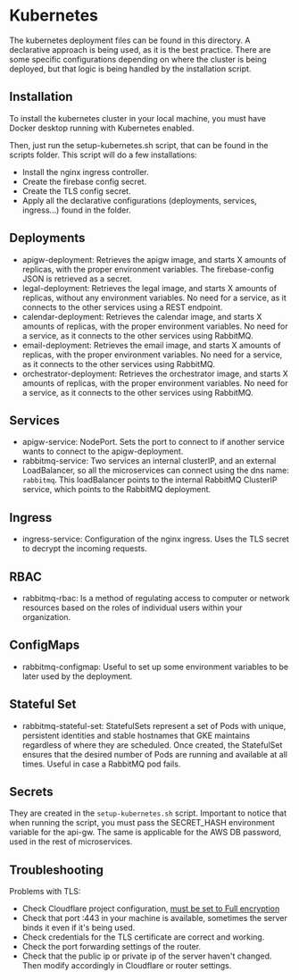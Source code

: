 # Kubernetes

The kubernetes deployment files can be found in this directory. A declarative approach is being used, as it is the best
practice. There are some specific configurations depending on where the cluster is being deployed, but that logic is
being handled by the installation script.

## Installation

To install the kubernetes cluster in your local machine, you must have Docker desktop running with Kubernetes enabled.

Then, just run the setup-kubernetes.sh script, that can be found in the scripts folder. This script will do a few
installations:

- Install the nginx ingress controller.
- Create the firebase config secret.
- Create the TLS config secret.
- Apply all the declarative configurations (deployments, services, ingress...) found in the folder.

## Deployments

- apigw-deployment: Retrieves the apigw image, and starts X amounts of replicas, with the proper environment variables.
  The firebase-config JSON is retrieved as a secret.
- legal-deployment:  Retrieves the legal image, and starts X amounts of replicas, without any environment variables. No
  need for a service, as it connects to the other services using a REST endpoint.
- calendar-deployment:  Retrieves the calendar image, and starts X amounts of replicas, with the proper environment
  variables. No need for a service, as it connects to the other services using RabbitMQ.
- email-deployment:  Retrieves the email image, and starts X amounts of replicas, with the proper environment variables.
  No need for a service, as it connects to the other services using RabbitMQ.
- orchestrator-deployment:  Retrieves the orchestrator image, and starts X amounts of replicas, with the proper
  environment variables. No need for a service, as it connects to the other services using RabbitMQ.

## Services

- apigw-service: NodePort. Sets the port to connect to if another service wants to connect to the apigw-deployment.
- rabbitmq-service: Two services an internal clusterIP, and an external LoadBalancer, so all the microservices can
  connect using the dns name: `rabbitmq`. This loadBalancer points to the internal RabbitMQ ClusterIP service, which
  points to the RabbitMQ deployment.

## Ingress

- ingress-service: Configuration of the nginx ingress. Uses the TLS secret to decrypt the incoming requests.

## RBAC

- rabbitmq-rbac: Is a method of regulating access to computer or network resources based on the roles of individual
  users within your organization.

## ConfigMaps

- rabbitmq-configmap: Useful to set up some environment variables to be later used by the deployment.

## Stateful Set

- rabbitmq-stateful-set: StatefulSets represent a set of Pods with unique, persistent identities and stable hostnames
  that GKE maintains regardless of where they are scheduled. Once created, the StatefulSet ensures that the desired
  number of Pods are running and available at all times. Useful in case a RabbitMQ pod fails.

## Secrets

They are created in the `setup-kubernetes.sh` script. Important to notice that when running the script, you must pass
the SECRET_HASH environment variable for the api-gw. The same is applicable for the AWS DB password, used in the rest of
microservices.

## Troubleshooting

Problems with TLS:

- Check Cloudflare project
  configuration, [must be set to Full encryption](https://dash.cloudflare.com/8d08c56f89fa90a2165e3f6f8005cb3a/carrentalbarcelona.tk/ssl-tls)
- Check that port :443 in your machine is available, sometimes the server binds it even if it's being used.
- Check credentials for the TLS certificate are correct and working.
- Check the port forwarding settings of the router.
- Check that the public ip or private ip of the server haven't changed. Then modify accordingly in Cloudflare or router
  settings.